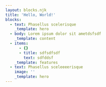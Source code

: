 ```yaml
---
layout: blocks.njk
title: 'Hello, World!'
blocks:
  - text: Phasellus scelerisque
    _template: hero
  - body: Lorem ipsum dolor sit ametdsfsdf
    _template: content
  - items:
      - {}
      - title: sdfsdfsdf
        text: sdfddsf
    _template: features
  - text: Phasellus sceleeeerisque
    image: ''
    _template: hero
---
```


